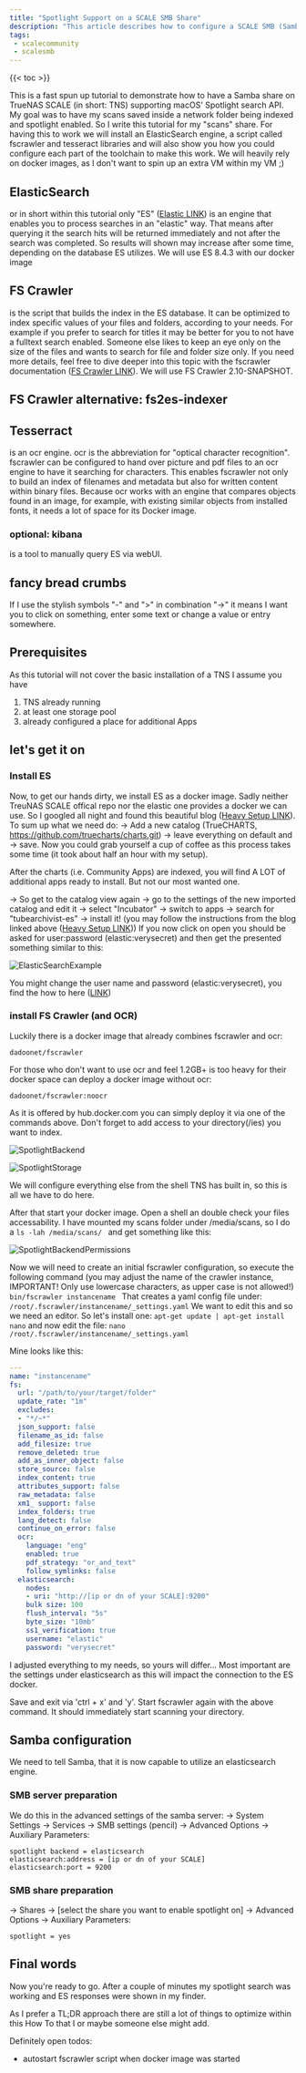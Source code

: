 ```yaml
---
title: "Spotlight Support on a SCALE SMB Share"
description: "This article describes how to configure a SCALE SMB (Samba) share to support the Spotlight search API"
tags:
 - scalecommunity
 - scalesmb
---
```


{{< toc >}}

This is a fast spun up tutorial to demonstrate how to have a Samba share on TrueNAS SCALE (in short: TNS) supporting macOS' Spotlight search API. My goal was to have my scans saved inside a network folder being indexed and spotlight enabled. So I write this tutorial for my "scans" share.
For having this to work we will install an ElasticSearch engine, a script called fscrawler and tesseract libraries and will also show you how you could configure each part of the toolchain to make this work. We will heavily rely on docker images, as I don't want to spin up an extra VM within my VM ;)

## ElasticSearch

or in short within this tutorial only "ES" ([Elastic LINK](https://www.elastic.co)) is an engine that enables you to process searches in an "elastic" way. That means after querying it the search hits will be returned immediately and not after the search was completed. So results will shown may increase after some time, depending on the database ES utilizes. We will use ES 8.4.3 with our docker image

## FS Crawler

is the script that builds the index in the ES database. It can be optimized to index specific values of your files and folders, according to your needs. For example if you prefer to search for titles it may be better for you to not have a fulltext search enabled. Someone else likes to keep an eye only on the size of the files and wants to search for file and folder size only. If you need more details, feel free to dive deeper into this topic with the fscrawler documentation ([FS Crawler LINK](https://fscrawler.readthedocs.io/en/latest/)). We will use FS Crawler 2.10-SNAPSHOT.

## FS Crawler alternative: fs2es-indexer

## Tesserract

is an ocr engine. ocr is the abbreviation for "optical character recognition". fscrawler can be configured to hand over picture and pdf files to an ocr engine to have it searching for characters. This enables fscrawler not only to build an index of filenames and metadata but also for written content within binary files. Because ocr works with an engine that compares objects found in an image, for example, with existing similar objects from installed fonts, it needs a lot of space for its Docker image.

### optional: kibana

is a tool to manually query ES via webUI.

## fancy bread crumbs

If I use the stylish symbols "-" and ">" in combination "->" it means I want you to click on something, enter some text or change a value or entry somewhere. 

## Prerequisites

As this tutorial will not cover the basic installation of a TNS I assume you have
1. TNS already running
2. at least one storage pool
3. already configured a place for additional Apps

## let's get it on

### Install ES

Now, to get our hands dirty, we install ES as a docker image. Sadly neither TreuNAS SCALE offical 
 repo nor the elastic one provides a docker we can use. So I googled all night and found this beautiful blog ([Heavy Setup LINK](https://heavysetup.info/applications/tube-archivist/es-installation/)). 
 To sum up what we need do:
 -> Add a new catalog (TrueCHARTS, https://github.com/truecharts/charts.git)
 -> leave everything on default and
 -> save.
Now you could grab yourself a cup of coffee as this process takes some time (it took about half an hour with my setup).

After the charts (i.e. Community Apps) are indexed, you will find A LOT of additional apps ready to install. But not our most wanted one.

  -> So get to the catalog view again
  -> go to the settings of the new imported catalog and edit it
  -> select "Incubator"
  -> switch to apps
  -> search for "tubearchivist-es"
  -> install it! (you may follow the instructions from the blog linked above ([Heavy Setup LINK](https://heavysetup.info/applications/tube-archivist/es-installation/)))
If you now click on open you should be asked for user:password (elastic:verysecret) and then get the presented something similar to this:

![ElasticSearchExample](Pastedimage20221021020856.png)

You might change the user name and password (elastic:verysecret), you find the how to here ([LINK](https://hackacad.net/uncategorized/2021/01/08/add-password-authentication-to-elasticsearch-7-10-on-freebsd-12-2.html))

### install FS Crawler (and OCR)

Luckily there is a docker image that already combines fscrawler and ocr:
```
dadoonet/fscrawler
```
For those who don't want to use ocr and feel 1.2GB+ is too heavy for their docker space can deploy a docker image without ocr:
```
dadoonet/fscrawler:noocr
```

As it is offered by hub.docker.com you can simply deploy it via one of the commands above. Don't forget to add access to your directory(/ies) you want to index.

![SpotlightBackend](Pastedimage20221024004224.png)
 
![SpotlightStorage](Pastedimage20221024004241.png)

We will configure everything else from the shell TNS has built in, so this is all we have to do here.

After that start your docker image. Open a shell an double check your files accessability. I have mounted my scans folder under /media/scans, so I do a
```ls -lah /media/scans/ ```
and get something like this:

![SpotlightBackendPermissions](Pastedimage20221107154856.png)

Now we will need to create an initial fscrawler configuration, so execute the following command (you may adjust the name of the crawler instance, IMPORTANT! Only use lowercase characters, as upper case is not allowed!)
```bin/fscrawler instancename ```
That creates a yaml config file under: 
```/root/.fscrawler/instancename/_settings.yaml```
We want to edit this and so we need an editor. So let's install one:
```apt-get update | apt-get install nano```
and now edit the file:
```nano /root/.fscrawler/instancename/_settings.yaml```

Mine looks like this:
```yaml
---
name: "instancename"
fs:
  url: "/path/to/your/target/folder"
  update_rate: "1m"
  excludes:
  - "*/~*"
  json_support: false
  filename_as_id: false
  add_filesize: true
  remove_deleted: true
  add_as_inner_object: false
  store_source: false
  index_content: true
  attributes_support: false
  raw_metadata: false
  xm1_ support: false
  index_folders: true
  lang_detect: false
  continue_on_error: false
  ocr:
    language: "eng"
    enabled: true
    pdf_strategy: "or_and_text"
    follow_symlinks: false
  elasticsearch:
    nodes:
    - uri: "http://[ip or dn of your SCALE]:9200"
    bulk size: 100
    flush_interval: "5s"
    byte_size: "10mb"
    ss1_verification: true
    username: "elastic"
    password: "verysecret"
```
I adjusted everything to my needs, so yours will differ...
Most important are the settings under elasticsearch as this will impact the connection to the ES docker.

Save and exit via 'ctrl + x' and 'y'. Start fscrawler again with the above command. It should immediately start scanning your directory.

## Samba configuration

We need to tell Samba, that it is now capable to utilize an elasticsearch engine. 

### SMB server preparation
We do this in the advanced settings of the samba server:
-> System Settings -> Services -> SMB settings (pencil) -> Advanced Options -> Auxiliary Parameters:
```
spotlight backend = elasticsearch
elasticsearch:address = [ip or dn of your SCALE]
elasticsearch:port = 9200
```

### SMB share preparation

-> Shares -> [select the share you want to enable spotlight on] -> Advanced Options -> Auxiliary Parameters:
```
spotlight = yes
```

## Final words
Now you're ready to go. After a couple of minutes my spotlight search was working and ES responses were shown in my finder. 

As I prefer a TL;DR approach there are still a lot of things to optimize within this How To that I or maybe someone else might add.

Definitely open todos:
- autostart fscrawler script when docker image was started
